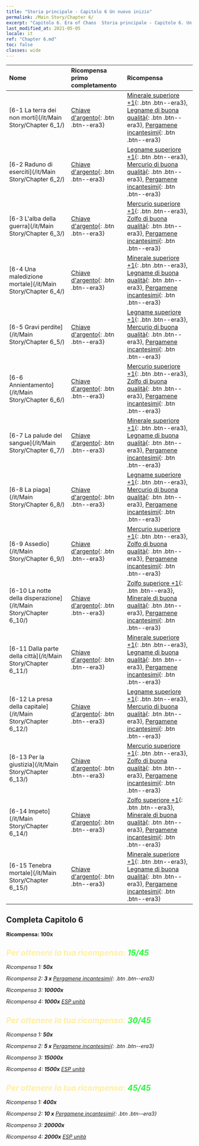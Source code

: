 ```yaml
---
title: "Storia principale - Capitolo 6 Un nuovo inizio"
permalink: /Main Story/Chapter 6/
excerpt: "Capitolo 6. Era of Chaos  Storia principale - Capitolo 6. Un nuovo inizio"
last_modified_at: 2021-05-05
locale: it
ref: "Chapter 6.md"
toc: false
classes: wide
---
```


  | Nome |  Ricompensa primo completamento | Ricompensa |
  |:------------|:------------|:------------| 
  | [6-1 La terra dei non morti](/it/Main Story/Chapter 6_1/) | [Chiave d'argento](/ItemsIT/con_693/){: .btn .btn--era3} | [Minerale superiore +1](/ItemsIT/mat_19/){: .btn .btn--era3}, [Legname di buona qualità](/ItemsIT/mat_13/){: .btn .btn--era3}, [Pergamene incantesimi](/ItemsIT/con_694/){: .btn .btn--era3} |
  | [6-2 Raduno di eserciti](/it/Main Story/Chapter 6_2/) | [Chiave d'argento](/ItemsIT/con_693/){: .btn .btn--era3} | [Legname superiore +1](/ItemsIT/mat_20/){: .btn .btn--era3}, [Mercurio di buona qualità](/ItemsIT/mat_14/){: .btn .btn--era3}, [Pergamene incantesimi](/ItemsIT/con_694/){: .btn .btn--era3} |
  | [6-3 L'alba della guerra](/it/Main Story/Chapter 6_3/) | [Chiave d'argento](/ItemsIT/con_693/){: .btn .btn--era3} | [Mercurio superiore +1](/ItemsIT/mat_21/){: .btn .btn--era3}, [Zolfo di buona qualità](/ItemsIT/mat_15/){: .btn .btn--era3}, [Pergamene incantesimi](/ItemsIT/con_694/){: .btn .btn--era3} |
  | [6-4 Una maledizione mortale](/it/Main Story/Chapter 6_4/) | [Chiave d'argento](/ItemsIT/con_693/){: .btn .btn--era3} | [Minerale superiore +1](/ItemsIT/mat_19/){: .btn .btn--era3}, [Legname di buona qualità](/ItemsIT/mat_13/){: .btn .btn--era3}, [Pergamene incantesimi](/ItemsIT/con_694/){: .btn .btn--era3} |
  | [6-5 Gravi perdite](/it/Main Story/Chapter 6_5/) | [Chiave d'argento](/ItemsIT/con_693/){: .btn .btn--era3} | [Legname superiore +1](/ItemsIT/mat_20/){: .btn .btn--era3}, [Mercurio di buona qualità](/ItemsIT/mat_14/){: .btn .btn--era3}, [Pergamene incantesimi](/ItemsIT/con_694/){: .btn .btn--era3} |
  | [6-6 Annientamento](/it/Main Story/Chapter 6_6/) | [Chiave d'argento](/ItemsIT/con_693/){: .btn .btn--era3} | [Mercurio superiore +1](/ItemsIT/mat_21/){: .btn .btn--era3}, [Zolfo di buona qualità](/ItemsIT/mat_15/){: .btn .btn--era3}, [Pergamene incantesimi](/ItemsIT/con_694/){: .btn .btn--era3} |
  | [6-7 La palude del sangue](/it/Main Story/Chapter 6_7/) | [Chiave d'argento](/ItemsIT/con_693/){: .btn .btn--era3} | [Minerale superiore +1](/ItemsIT/mat_19/){: .btn .btn--era3}, [Legname di buona qualità](/ItemsIT/mat_13/){: .btn .btn--era3}, [Pergamene incantesimi](/ItemsIT/con_694/){: .btn .btn--era3} |
  | [6-8 La piaga](/it/Main Story/Chapter 6_8/) | [Chiave d'argento](/ItemsIT/con_693/){: .btn .btn--era3} | [Legname superiore +1](/ItemsIT/mat_20/){: .btn .btn--era3}, [Mercurio di buona qualità](/ItemsIT/mat_14/){: .btn .btn--era3}, [Pergamene incantesimi](/ItemsIT/con_694/){: .btn .btn--era3} |
  | [6-9 Assedio](/it/Main Story/Chapter 6_9/) | [Chiave d'argento](/ItemsIT/con_693/){: .btn .btn--era3} | [Mercurio superiore +1](/ItemsIT/mat_21/){: .btn .btn--era3}, [Zolfo di buona qualità](/ItemsIT/mat_15/){: .btn .btn--era3}, [Pergamene incantesimi](/ItemsIT/con_694/){: .btn .btn--era3} |
  | [6-10 La notte della disperazione](/it/Main Story/Chapter 6_10/) | [Chiave d'argento](/ItemsIT/con_693/){: .btn .btn--era3} | [Zolfo superiore +1](/ItemsIT/mat_22/){: .btn .btn--era3}, [Minerale di buona qualità](/ItemsIT/mat_12/){: .btn .btn--era3}, [Pergamene incantesimi](/ItemsIT/con_694/){: .btn .btn--era3} |
  | [6-11 Dalla parte della città](/it/Main Story/Chapter 6_11/) | [Chiave d'argento](/ItemsIT/con_693/){: .btn .btn--era3} | [Minerale superiore +1](/ItemsIT/mat_19/){: .btn .btn--era3}, [Legname di buona qualità](/ItemsIT/mat_13/){: .btn .btn--era3}, [Pergamene incantesimi](/ItemsIT/con_694/){: .btn .btn--era3} |
  | [6-12 La presa della capitale](/it/Main Story/Chapter 6_12/) | [Chiave d'argento](/ItemsIT/con_693/){: .btn .btn--era3} | [Legname superiore +1](/ItemsIT/mat_20/){: .btn .btn--era3}, [Mercurio di buona qualità](/ItemsIT/mat_14/){: .btn .btn--era3}, [Pergamene incantesimi](/ItemsIT/con_694/){: .btn .btn--era3} |
  | [6-13 Per la giustizia](/it/Main Story/Chapter 6_13/) | [Chiave d'argento](/ItemsIT/con_693/){: .btn .btn--era3} | [Mercurio superiore +1](/ItemsIT/mat_21/){: .btn .btn--era3}, [Zolfo di buona qualità](/ItemsIT/mat_15/){: .btn .btn--era3}, [Pergamene incantesimi](/ItemsIT/con_694/){: .btn .btn--era3} |
  | [6-14 Impeto](/it/Main Story/Chapter 6_14/) | [Chiave d'argento](/ItemsIT/con_693/){: .btn .btn--era3} | [Zolfo superiore +1](/ItemsIT/mat_22/){: .btn .btn--era3}, [Minerale di buona qualità](/ItemsIT/mat_12/){: .btn .btn--era3}, [Pergamene incantesimi](/ItemsIT/con_694/){: .btn .btn--era3} |
  | [6-15 Tenebra mortale](/it/Main Story/Chapter 6_15/) | [Chiave d'argento](/ItemsIT/con_693/){: .btn .btn--era3} | [Minerale superiore +1](/ItemsIT/mat_19/){: .btn .btn--era3}, [Legname di buona qualità](/ItemsIT/mat_13/){: .btn .btn--era3}, [Pergamene incantesimi](/ItemsIT/con_694/){: .btn .btn--era3} |


## Completa Capitolo 6

 **Ricompensa:**  **100x** <i class="fas fa-gem"/>



## <span style="color: #ffeea0">Per ottenere la tua ricompensa: </span><span style="color: #27f73a">15/45</span>

 Ricompensa 1:  **50x** <i class="fas fa-gem"/>

 Ricompensa 2: **3 x** [Pergamene incantesimi](/ItemsIT/con_694/){: .btn .btn--era3}

 Ricompensa 3:  **10000x** <i class="fas fa-coins"/>

 Ricompensa 4:  **1000x** [ESP unità](/ItemsIT/con_902/)



## <span style="color: #ffeea0">Per ottenere la tua ricompensa: </span><span style="color: #27f73a">30/45</span>

 Ricompensa 1:  **50x** <i class="fas fa-gem"/>

 Ricompensa 2: **5 x** [Pergamene incantesimi](/ItemsIT/con_694/){: .btn .btn--era3}

 Ricompensa 3:  **15000x** <i class="fas fa-coins"/>

 Ricompensa 4:  **1500x** [ESP unità](/ItemsIT/con_902/)



## <span style="color: #ffeea0">Per ottenere la tua ricompensa: </span><span style="color: #27f73a">45/45</span>

 Ricompensa 1:  **400x** <i class="fas fa-gem"/>

 Ricompensa 2: **10 x** [Pergamene incantesimi](/ItemsIT/con_694/){: .btn .btn--era3}

 Ricompensa 3:  **20000x** <i class="fas fa-coins"/>

 Ricompensa 4:  **2000x** [ESP unità](/ItemsIT/con_902/)

